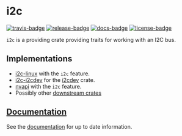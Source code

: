 # i2c

[![travis-badge][]][travis] [![release-badge][]][cargo] [![docs-badge][]][docs] [![license-badge][]][license]

`i2c` is a providing crate providing traits for working with an I2C bus.

## Implementations

- [i2c-linux](https://crates.io/crates/i2c-linux) with the `i2c` feature.
- [i2c-i2cdev](https://crates.io/crates/i2c-i2cdev) for the [i2cdev](https://crates.io/crates/i2cdev) crate.
- [nvapi](https://crates.io/crates/nvapi) with the `i2c` feature.
- Possibly other [downstream crates](https://crates.io/crates/i2c/reverse_dependencies)

## [Documentation][docs]

See the [documentation][docs] for up to date information.

[travis-badge]: https://img.shields.io/travis/arcnmx/i2c-rs/master.svg?style=flat-square
[travis]: https://travis-ci.org/arcnmx/i2c-rs
[release-badge]: https://img.shields.io/crates/v/i2c.svg?style=flat-square
[cargo]: https://crates.io/crates/i2c
[docs-badge]: https://img.shields.io/badge/API-docs-blue.svg?style=flat-square
[docs]: http://arcnmx.github.io/i2c-rs/i2c/
[license-badge]: https://img.shields.io/badge/license-MIT-ff69b4.svg?style=flat-square
[license]: https://github.com/arcnmx/i2c-rs/blob/master/COPYING
